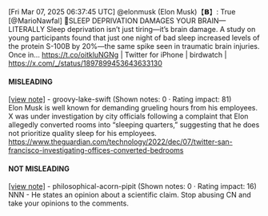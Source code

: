 [Fri Mar 07, 2025 06:37:45 UTC] @elonmusk (Elon Musk)【𝗕】: True [@MarioNawfal] 🚨SLEEP DEPRIVATION DAMAGES YOUR BRAIN—LITERALLY Sleep deprivation isn’t just tiring—it’s brain damage. A study on young participants found that just one night of bad sleep increased levels of the protein S-100B by 20%—the same spike seen in traumatic brain injuries. Once in… https://t.co/oitkluNGNg | Twitter for iPhone | birdwatch | https://x.com/_/status/1897899453643633130

#### MISLEADING

[[view note]](https://x.com/i/birdwatch/n/1897903635381600287) - groovy-lake-swift (Shown notes: 0 · Rating impact: 81)\
Elon Musk is well known for demanding grueling hours from his employees. X was under investigation by city officials following a complaint that Elon allegedly converted rooms into “sleeping quarters,” suggesting that he does not prioritize quality sleep for his employees. https://www.theguardian.com/technology/2022/dec/07/twitter-san-francisco-investigating-offices-converted-bedrooms

#### NOT MISLEADING

[[view note]](https://x.com/i/birdwatch/n/1897921061431239080) - philosophical-acorn-pipit (Shown notes: 0 · Rating impact: 16)\
NNN - He states an opinion about a scientific claim. Stop abusing CN and take your opinions to the comments.
